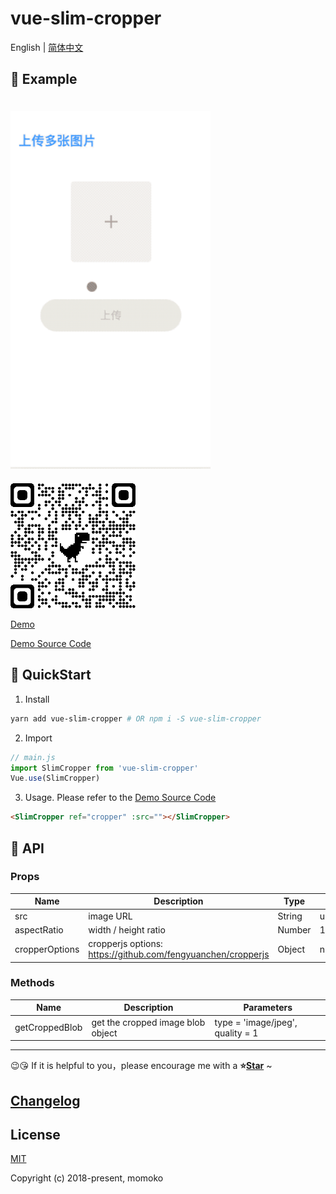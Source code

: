 # vue-slim-cropper

English | [简体中文](./README.zh-CN.md)

## 🌰 Example

<img src="./demo/assets/demo.gif" width="320" style="margin-top: 20px;">

<img src="./demo/assets/qrcode.png" width="200" style="margin-top: 20px;">

[Demo](https://wannaxiao.github.io/vue-slim-cropper/demo/dist/)

[Demo Source Code](https://github.com/wannaxiao/vue-slim-cropper/blob/master/demo/App.vue)

## 🚀 QuickStart

1.  Install

```bash
yarn add vue-slim-cropper # OR npm i -S vue-slim-cropper
```

2.  Import

```js
// main.js
import SlimCropper from 'vue-slim-cropper'
Vue.use(SlimCropper)
```

3.  Usage. Please refer to the [Demo Source Code](https://github.com/wannaxiao/vue-slim-cropper/blob/master/demo/App.vue)

```html
<SlimCropper ref="cropper" :src=""></SlimCropper>
```

## 🔌 API

### Props

| Name           | Description                                                  | Type   | Default   |
| -------------- | ------------------------------------------------------------ | ------ | --------- |
| src            | image URL                                                    | String | undefined |
| aspectRatio    | width / height ratio                                         | Number | 1         |
| cropperOptions | cropperjs options: https://github.com/fengyuanchen/cropperjs | Object | null      |

### Methods

| Name           | Description                       | Parameters                       |
| -------------- | --------------------------------- | -------------------------------- |
| getCroppedBlob | get the cropped image blob object | type = 'image/jpeg', quality = 1 |

---

😉😘 If it is helpful to you，please encourage me with a <b>⭐️<a href="#">Star</a></b> ~

## [Changelog](./CHANGELOG.md)

## License

[MIT](http://opensource.org/licenses/MIT)

Copyright (c) 2018-present, momoko
